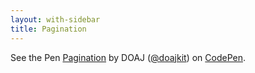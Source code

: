 ```yaml
---
layout: with-sidebar
title: Pagination
---
```


<p class="codepen" data-height="246" data-theme-id="dark" data-default-tab="result" data-user="doajkit" data-slug-hash="NWbgzLW" data-pen-title="Pagination">
  <span>See the Pen <a href="https://codepen.io/doajkit/pen/NWbgzLW">
  Pagination</a> by DOAJ (<a href="https://codepen.io/doajkit">@doajkit</a>)
  on <a href="https://codepen.io">CodePen</a>.</span>
</p>
<script async src="https://cpwebassets.codepen.io/assets/embed/ei.js"></script>
